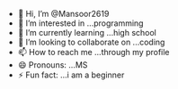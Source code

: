 - 👋 Hi, I’m @Mansoor2619
- 👀 I’m interested in ...programming
- 🌱 I’m currently learning ...high school
- 💞️ I’m looking to collaborate on ...coding
- 📫 How to reach me ...through my profile
- 😄 Pronouns: ...MS
- ⚡ Fun fact: ...i am a beginner

<!---
Mansoor2619/Mansoor2619 is a ✨ special ✨ repository because its `README.md` (this file) appears on your GitHub profile.
You can click the Preview link to take a look at your changes.
--->
